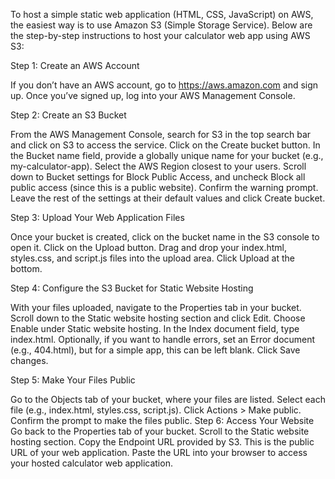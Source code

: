 To host a simple static web application (HTML, CSS, JavaScript) on AWS, the easiest way is to use Amazon S3 (Simple Storage Service). Below are the step-by-step instructions to host your calculator web app using AWS S3:

Step 1: Create an AWS Account

If you don’t have an AWS account, go to https://aws.amazon.com and sign up.
Once you’ve signed up, log into your AWS Management Console.

Step 2: Create an S3 Bucket

From the AWS Management Console, search for S3 in the top search bar and click on S3 to access the service.
Click on the Create bucket button.
In the Bucket name field, provide a globally unique name for your bucket (e.g., my-calculator-app).
Select the AWS Region closest to your users.
Scroll down to Bucket settings for Block Public Access, and uncheck Block all public access (since this is a public website). Confirm the warning prompt.
Leave the rest of the settings at their default values and click Create bucket.

Step 3: Upload Your Web Application Files

Once your bucket is created, click on the bucket name in the S3 console to open it.
Click on the Upload button.
Drag and drop your index.html, styles.css, and script.js files into the upload area.
Click Upload at the bottom.

Step 4: Configure the S3 Bucket for Static Website Hosting

With your files uploaded, navigate to the Properties tab in your bucket.
Scroll down to the Static website hosting section and click Edit.
Choose Enable under Static website hosting.
In the Index document field, type index.html.
Optionally, if you want to handle errors, set an Error document (e.g., 404.html), but for a simple app, this can be left blank.
Click Save changes.

Step 5: Make Your Files Public

Go to the Objects tab of your bucket, where your files are listed.
Select each file (e.g., index.html, styles.css, script.js).
Click Actions > Make public.
Confirm the prompt to make the files public.
Step 6: Access Your Website
Go back to the Properties tab of your bucket.
Scroll to the Static website hosting section.
Copy the Endpoint URL provided by S3. This is the public URL of your web application.
Paste the URL into your browser to access your hosted calculator web application.

